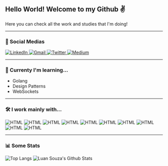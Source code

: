## Hello World! Welcome to my Github :v:

Here you can check all the work and studies that I'm doing!

---
### :busts_in_silhouette: Social Medias 
<a href="https://www.linkedin.com/in/luan-souza-6b07b1171/">
<img alt="LinkedIn" src="https://img.shields.io/badge/-LinkedIn Luan Souza-282A36?style=for-the-badge&logo=Linkedin&logoColor=white" />
</a>
<a href="mailto: luansouzasilveira@gmail.com">
<img alt="Gmail" src="https://img.shields.io/badge/-Email luansouzasilveira@gmail.com-68B8D4?style=for-the-badge&logo=Gmail&logoColor=282A36&" />
</a>
<a href="https://twitter.com/pescosauro">
<img alt="Twitter" src="https://img.shields.io/badge/-Twitter @pescossauro-282A36?style=for-the-badge&logo=Twitter&logoColor=white&" />
</a>
<a href="https://medium.com/@luansouzasilveira">
<img alt="Medium" src="https://img.shields.io/badge/-Medium @luansouzasilveira-68B8D4?style=for-the-badge&logo=Medium&logoColor=282A36" />
</a>

---
### :book: Currenty I'm learning...
* Golang
* Design Patterns
* WebSockets

---
### :hammer_and_wrench: I work mainly with...
<img alt="HTML" src="https://img.shields.io/badge/-HTML-282A36?style=for-the-badge&logo=html5&logoColor=white&" />
<img alt="HTML" src="https://img.shields.io/badge/-CSS-68B8D4?style=for-the-badge&logo=css3&logoColor=282A36&" />
<img alt="HTML" src="https://img.shields.io/badge/-Javascript-282A36?style=for-the-badge&logo=javascript&logoColor=white&" />
<img alt="HTML" src="https://img.shields.io/badge/-Typescript-68B8D4?style=for-the-badge&logo=typescript&logoColor=282A36&" />
<img alt="HTML" src="https://img.shields.io/badge/-NodeJS-282A36?style=for-the-badge&logo=node.js&logoColor=white&" />
<img alt="HTML" src="https://img.shields.io/badge/-React-68B8D4?style=for-the-badge&logo=react&logoColor=282A36&" />
<img alt="HTML" src="https://img.shields.io/badge/-React Native-282A36?style=for-the-badge&logo=react&logoColor=white&" />
<img alt="HTML" src="https://img.shields.io/badge/-PostgreSQL-68B8D4?style=for-the-badge&logo=postgresql&logoColor=282A36&" />
<img alt="HTML" src="https://img.shields.io/badge/-MySQL-282A36?style=for-the-badge&logo=mysql&logoColor=white&" />
<img alt="HTML" src="https://img.shields.io/badge/-MongoDB-68B8D4?style=for-the-badge&logo=mongodb&logoColor=282A36&" />

---
### :bar_chart: Some Stats

![Top Langs](https://github-readme-stats.vercel.app/api/top-langs/?username=LuanSilveiraSouza&theme=dracula&layout=compact)
![Luan Souza's Github Stats](https://github-readme-stats.vercel.app/api?username=LuanSilveiraSouza&show_icons=true&theme=dracula&count_private=true&include_all_commits=true)
